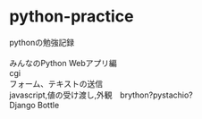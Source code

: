 # python-practice
pythonの勉強記録<br>
<br>
みんなのPython Webアプリ編<br>
cgi<br>
フォーム、テキストの送信<br>
javascript,値の受け渡し,外観　brython?pystachio? <br>
Django Bottle<br>
